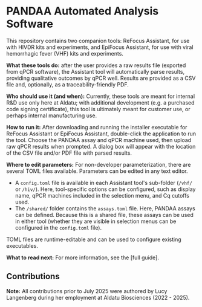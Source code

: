 # PANDAA Automated Analysis Software

This repository contains two companion tools: ReFocus Assistant, for use with HIVDR kits and experiments, and EpiFocus Assistant, for use with viral hemorrhagic fever (VHF) kits and experiments.

**What these tools do:** after the user provides a raw results file (exported from qPCR software), the Assistant tool will automatically parse results, providing qualitative outcomes by qPCR well. Results are provided as a CSV file and, optionally, as a traceability-friendly PDF.

**Who should use it (and when):** Currently, these tools are meant for internal R&D use only here at Aldatu; with additional development (e.g. a purchased code signing certificate), this tool is ultimately meant for customer use, or perhaps internal manufacturing use.

**How to run it:** After downloading and running the installer executable for ReFocus Assistant or EpiFocus Assistant, double-click the application to run the tool. Choose the PANDAA assay and qPCR machine used, then upload raw qPCR results when prompted. A dialog box will appear with the location of the CSV file and/or PDF file with parsed results.

**Where to edit parameters:** For non-developer parameterization, there are several TOML files available. Parameters can be edited in any text editor.
- A `config.toml` file is available in each Assistant tool's sub-folder (`/vhf/` or `/hiv/`). Here, tool-specific options can be configured, such as display name, qPCR machines included in the selection menu, and Cq cutoffs used.
- The `/shared/` folder contains the `assays.toml` file. Here, PANDAA assays can be defined. Because this is a shared file, these assays can be used in either tool (whether they are visible in selection menus can be configured in the `config.toml` file).

TOML files are runtime-editable and can be used to configure existing executables.

**What to read next:** For more information, see the [full guide].

## Contributions
**Note:** All contributions prior to July 2025 were authored by Lucy Langenberg during her employment at Aldatu Biosciences (2022 - 2025).
